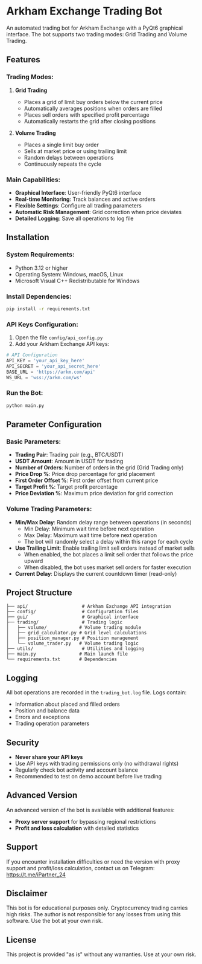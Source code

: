 
# Arkham Exchange Trading Bot

An automated trading bot for Arkham Exchange with a PyQt6 graphical interface. The bot supports two trading modes: Grid Trading and Volume Trading.

## Features

### Trading Modes:

1. **Grid Trading**
   - Places a grid of limit buy orders below the current price
   - Automatically averages positions when orders are filled
   - Places sell orders with specified profit percentage
   - Automatically restarts the grid after closing positions

2. **Volume Trading**
   - Places a single limit buy order
   - Sells at market price or using trailing limit
   - Random delays between operations
   - Continuously repeats the cycle

### Main Capabilities:

- **Graphical Interface**: User-friendly PyQt6 interface
- **Real-time Monitoring**: Track balances and active orders
- **Flexible Settings**: Configure all trading parameters
- **Automatic Risk Management**: Grid correction when price deviates
- **Detailed Logging**: Save all operations to log file

## Installation

### System Requirements:
- Python 3.12 or higher
- Operating System: Windows, macOS, Linux
- Microsoft Visual C++ Redistributable for Windows

### Install Dependencies:

```bash
pip install -r requirements.txt
```

### API Keys Configuration:

1. Open the file `config/api_config.py`
2. Add your Arkham Exchange API keys:

```python
# API Configuration
API_KEY = 'your_api_key_here'
API_SECRET = 'your_api_secret_here'
BASE_URL = 'https://arkm.com/api'
WS_URL = 'wss://arkm.com/ws'
```

### Run the Bot:

```bash
python main.py
```

## Parameter Configuration

### Basic Parameters:

- **Trading Pair**: Trading pair (e.g., BTC/USDT)
- **USDT Amount**: Amount in USDT for trading
- **Number of Orders**: Number of orders in the grid (Grid Trading only)
- **Price Drop %**: Price drop percentage for grid placement
- **First Order Offset %**: First order offset from current price
- **Target Profit %**: Target profit percentage
- **Price Deviation %**: Maximum price deviation for grid correction

### Volume Trading Parameters:

- **Min/Max Delay**: Random delay range between operations (in seconds)
  - Min Delay: Minimum wait time before next operation
  - Max Delay: Maximum wait time before next operation
  - The bot will randomly select a delay within this range for each cycle
- **Use Trailing Limit**: Enable trailing limit sell orders instead of market sells
  - When enabled, the bot places a limit sell order that follows the price upward
  - When disabled, the bot uses market sell orders for faster execution
- **Current Delay**: Displays the current countdown timer (read-only)

## Project Structure

```
├── api/                    # Arkham Exchange API integration
├── config/                 # Configuration files
├── gui/                    # Graphical interface
├── trading/                # Trading logic
│   ├── volume/            # Volume trading module
│   ├── grid_calculator.py # Grid level calculations
│   ├── position_manager.py # Position management
│   └── volume_trader.py   # Volume trading logic
├── utils/                  # Utilities and logging
├── main.py                # Main launch file
└── requirements.txt       # Dependencies
```

## Logging

All bot operations are recorded in the `trading_bot.log` file. Logs contain:
- Information about placed and filled orders
- Position and balance data
- Errors and exceptions
- Trading operation parameters

## Security

- **Never share your API keys**
- Use API keys with trading permissions only (no withdrawal rights)
- Regularly check bot activity and account balance
- Recommended to test on demo account before live trading

## Advanced Version

An advanced version of the bot is available with additional features:
- **Proxy server support** for bypassing regional restrictions
- **Profit and loss calculation** with detailed statistics

## Support

If you encounter installation difficulties or need the version with proxy support and profit/loss calculation, contact us on Telegram: https://t.me/iPartner_24

## Disclaimer

This bot is for educational purposes only. Cryptocurrency trading carries high risks. The author is not responsible for any losses from using this software. Use the bot at your own risk.

## License

This project is provided "as is" without any warranties. Use at your own risk.
